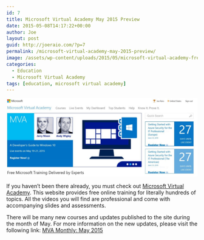 ```yaml
---
id: 7
title: Microsoft Virtual Academy May 2015 Preview
date: 2015-05-08T14:17:22+00:00
author: Joe
layout: post
guid: http://joeraio.com/?p=7
permalink: /microsoft-virtual-academy-may-2015-preview/
image: /assets/wp-content/uploads/2015/05/microsoft-virtual-academy-free-courses-updated-1200x488.jpg
categories:
  - Education
  - Microsoft Virtual Academy
tags: [education, microsoft virtual academy]
---
```

![Microsoft Virtual Academy May 2015 Preview](/assets/wp-content/uploads/2015/05/microsoft-virtual-academy-free-courses-updated-1200x488.jpg)

If you haven&#8217;t been there already, you must check out [Microsoft Virtual Academy](http://www.microsoftvirtualacademy.com). This website provides free online training for literally hundreds of topics. All the videos you will find are professional and come with accompanying slides and assessments.

There will be many new courses and updates published to the site during the month of May. For more information on the new updates, please visit the following link: [MVA Monthly: May 2015](http://www.microsoft.com/click/services/Redirect2.ashx?CR_CC=200629189)
